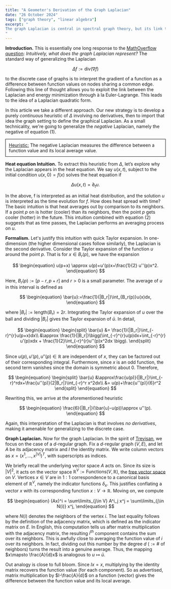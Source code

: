 ```yaml
---
title: "A Geometer's Derivation of the Graph Laplacian"
date: "26 October 2024"
tags: ["graph theory", "linear algebra"]
excerpt: "
The graph Laplacian is central in spectral graph theory, but its link to the standard Laplacian is often unclear. We show both represent the difference between a function and its local average.
"
---
```


**Introduction.** This is essentially one long response to the [MathOverflow question](https://mathoverflow.net/questions/368963/intuitively-what-does-a-graph-laplacian-represent?answertab=scoredesc): _Intuitively, what does the graph Laplacian represent?_ The standard way of generalizing the Laplacian

$$
\begin{equation}
\Delta f:= \text{div}(\nabla f)
\end{equation}
$$

to the discrete case of graphs is to interpret the gradient of a function as a difference between function values on nodes sharing a common edge. Following this line of thought allows you to exploit the link between the Laplacian and energy minimization through à la Euler-Lagrange. This leads to the idea of a Laplacian quadratic form.

$$\text{ }$$

In this article we take a different approach. Our new strategy is to develop a purely _continuous_ heuristic of $\Delta$ involving no derivatives, then to import that idea the graph setting to define the graphical Laplacian. As a small technicality, we're going to generalize the _negative_ Laplacian, namely the negative of equation $(1)$.

$$\text{ }$$

<div style="border:0.5px solid black; padding:10px ;">
    <u>Heuristic:</u> The negative Laplacian measures the difference between a function value and its local average value.
</div>

$$\text{ }$$

**Heat equation Intuition.** To extract this heuristic from $\Delta$, let’s explore why the Laplacian appears in the heat equation. We say $u(x,t)$, subject to the initial condition $u(x,0)=f(x)$ solves the heat equation if

$$
\begin{equation}
\Delta u(x,t)= \partial_t u.
\end{equation}
$$

In the above, f is interpreted as an initial heat distribution, and the solution $u$ is interpreted as the time evolution for $f$. How does heat spread with time? The basic intuition is that heat averages out by comparison to its neighbors. If a point $p$ on is hotter (cooler) than its neighbors, then the point $p$ gets cooler (hotter) in the future. This intuition combined with equation $(2)$ suggests that as time passes, the Laplacian performs an averaging process on $u$.

$$\text{ }$$

**Formalism.** Let's justify this intuition with quick Taylor expansion. In one-dimension (the higher dimensional cases follow similarly), the Laplacian is the second derivative. Consider the Taylor expansion of the function $u$ around the point $p$. That is for $x\in B_r(p)$, we have the expansion

$$
\begin{equation}
u(p+x) \approx u(p)+u'(p)x+\frac{1}{2} u''(p)x^2.
\end{equation}
$$

Here, $B_r(p):=[p-r,p+r]$ and $r>0$ is a small parameter. The average of $u$ in this interval is defined as

$$
\begin{equation}
\bar{u}:=\frac{1}{|B_r|}\int_{B_r(p)}u(x)dx,
\end{equation}
$$

where $|B_r|:=\text{length}(B_r)=2r$. Integrating the Taylor expansion of $u$ over the ball and dividing $|B_r|$ gives the Taylor expansion of $\bar{u}$. In detail,

$$
\begin{equation}
    \begin{split}
        \bar{u} &= \frac{1}{|B_r|}\int_{-r}^{r}u(p+x)dx\\
                &\approx \frac{1}{|B_r|}\bigg(\int_{-r}^{r}u(p)dx+\int_{-r}^{r} u'(p)xdx + \frac{1}{2}\int_{-r}^{r}u''(p)x^2dx \bigg).
    \end{split}
\end{equation}
$$

Since $u(p), u'(p), u''(p)\in \mathbb{R}$ are independent of $x$, they can be factored out of their corresponding integral. Furthermore, since $x$ is an odd function, the second term vanishes since the domain is symmetric about $0$. Therefore,

$$
\begin{equation}
    \begin{split}
        \bar{u} &\approx\frac{u(p)}{|B_r|}\int_{-r}^rdx+\frac{u''(p)}{2|B_r|}\int_{-r}^r x^2dx\\
                &= u(p)+\frac{u''(p)}{6}r^2
    \end{split}
\end{equation}
$$

Rewriting this, we arrive at the aforementioned heuristic

$$
\begin{equation}
\frac{6}{|B_r|}(\bar{u}-u(p))\approx u''(p).
\end{equation}
$$

Again, this interpretation of the Laplacian is that involves _no derivatives_, making it amenable for generalizing to the discrete case.

$$\text{ }$$

**Graph Laplacian.** Now for the graph Laplacian. In the spirit of [Trevisan](https://www.youtube.com/watch?v=01AqmIU9Su4&ab_channel=SimonsInstitute), we focus on the case of a $d$-regular graph. Fix a $d$-regular graph $(V,E)$, and let $A$ be its adjacency matrix and $I$ the identity matrix. We write column vectors as $x=(x^1,...,x^{|V|})^T$, with superscripts as indices.

$$\text{ }$$

We briefly recall the underlying vector space $A$ acts on. Since its size is $|V|^2$, it acts on the vector space $\mathbb{R}^V := \text{Functions}(V,\mathbb{R})$, the [free vector space](https://planetmath.org/freevectorspaceoveraset) on $V$. Vertices $x\in V$ are in $1:1$ correspondence to a canonical basis element of $\mathbb{R}^V$, namely the indicator functions $\delta_x$. This justifies conflating a vector $x$ with its corresponding function $x: V\to \mathbb{R}.$ Moving on, we compute

$$
\begin{equation}
(Ax)^i = \sum\limits_{j\in V} A^i_j x^j = \sum\limits_{j\in N(i)} x^j,
\end{equation}
$$

where $N(i)$ denotes the neighbors of the vertex $i$. The last equality follows by the definition of the adjacency matrix, which is defined as the indicator matrix on $E$. In English, this computation tells us after matrix multiplication with the adjacency matrix, the resulting $i^{th}$ component contains the sum over its neighbors. This is awfully close to averaging the function value of $i$ over its neighbors. In fact, dividing out this number by the degree $d\text{ } (:= \# \text{ of neighbors})$ turns the result into a genuine average. Thus, the mapping $x\mapsto \frac{A}{d}x$ is analogous to $u\mapsto \bar{u}$.

$$\text{ }$$

Out analogy is close to full bloom. Since $Ix=x$, multiplying by the identity matrix recovers the function value (for each component). So as advertised, matrix multiplication by $I-\frac{A}{d}$ on a function (vector) gives the difference between the function value and its local average.
